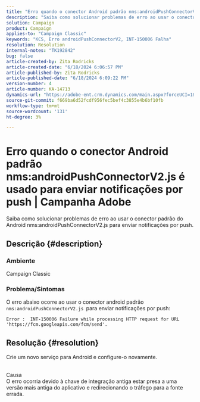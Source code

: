 ```yaml
---
title: "Erro quando o conector Android padrão nms:androidPushConnectorV2.js é usado para enviar notificações por push | Campanha Adobe"
description: "Saiba como solucionar problemas de erro ao usar o conector padrão do Android nms:androidPushConnectorV2.js para enviar notificações por push."
solution: Campaign
product: Campaign
applies-to: "Campaign Classic"
keywords: "KCS, Erro androidPushConnectorV2, INT-150006 Falha"
resolution: Resolution
internal-notes: "TK192842"
bug: false
article-created-by: Zita Rodricks
article-created-date: "6/18/2024 6:06:57 PM"
article-published-by: Zita Rodricks
article-published-date: "6/18/2024 6:09:22 PM"
version-number: 4
article-number: KA-14713
dynamics-url: "https://adobe-ent.crm.dynamics.com/main.aspx?forceUCI=1&pagetype=entityrecord&etn=knowledgearticle&id=c2666a87-9d2d-ef11-840a-002248084fbb"
source-git-commit: f669ba6d52fcdf956fec5bef4c3855e4b6bf10fb
workflow-type: tm+mt
source-wordcount: '131'
ht-degree: 3%

---
```


# Erro quando o conector Android padrão nms:androidPushConnectorV2.js é usado para enviar notificações por push | Campanha Adobe


Saiba como solucionar problemas de erro ao usar o conector padrão do Android nms:androidPushConnectorV2.js para enviar notificações por push.

## Descrição {#description}


### Ambiente

Campaign Classic

### Problema/Sintomas

O erro abaixo ocorre ao usar o conector android padrão `nms:androidPushConnectorV2.js `para enviar notificações por push:


```
Error :  INT-150006 Failure while processing HTTP request for URL 'https://fcm.googleapis.com/fcm/send'.
```



## Resolução {#resolution}


Crie um novo serviço para Android e configure-o novamente.


<br>Causa<br>
O erro ocorria devido à chave de integração antiga estar presa a uma versão mais antiga do aplicativo e redirecionando o tráfego para a fonte errada.
